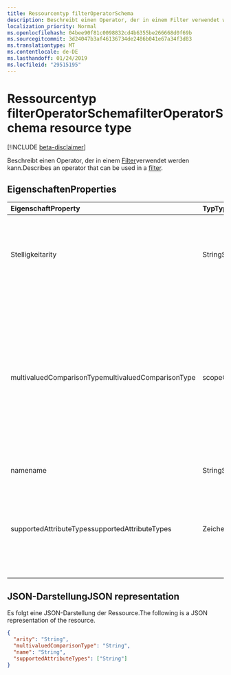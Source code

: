 ```yaml
---
title: Ressourcentyp filterOperatorSchema
description: Beschreibt einen Operator, der in einem Filter verwendet werden kann.
localization_priority: Normal
ms.openlocfilehash: 04bee90f81c0098832cd4b6355be266668d0f69b
ms.sourcegitcommit: 3d24047b3af46136734de2486b041e67a34f3d83
ms.translationtype: MT
ms.contentlocale: de-DE
ms.lasthandoff: 01/24/2019
ms.locfileid: "29515195"
---
```

# <a name="filteroperatorschema-resource-type"></a><span data-ttu-id="98494-103">Ressourcentyp filterOperatorSchema</span><span class="sxs-lookup"><span data-stu-id="98494-103">filterOperatorSchema resource type</span></span>

[!INCLUDE [beta-disclaimer](../../includes/beta-disclaimer.md)]

<span data-ttu-id="98494-104">Beschreibt einen Operator, der in einem [Filter](synchronization-filter.md)verwendet werden kann.</span><span class="sxs-lookup"><span data-stu-id="98494-104">Describes an operator that can be used in a [filter](synchronization-filter.md).</span></span>

## <a name="properties"></a><span data-ttu-id="98494-105">Eigenschaften</span><span class="sxs-lookup"><span data-stu-id="98494-105">Properties</span></span>

| <span data-ttu-id="98494-106">Eigenschaft</span><span class="sxs-lookup"><span data-stu-id="98494-106">Property</span></span>                   | <span data-ttu-id="98494-107">Typ</span><span class="sxs-lookup"><span data-stu-id="98494-107">Type</span></span>                      | <span data-ttu-id="98494-108">Beschreibung</span><span class="sxs-lookup"><span data-stu-id="98494-108">Description</span></span>    |
|:---------------------------|:--------------------------|:---------------|
|<span data-ttu-id="98494-109">Stelligkeit</span><span class="sxs-lookup"><span data-stu-id="98494-109">arity</span></span>                       |<span data-ttu-id="98494-110">String</span><span class="sxs-lookup"><span data-stu-id="98494-110">String</span></span>          |<span data-ttu-id="98494-111">Stelligkeit des Operators.</span><span class="sxs-lookup"><span data-stu-id="98494-111">Arity of the operator.</span></span> <span data-ttu-id="98494-112">Mögliche Werte sind: `Binary` und `Unary`.</span><span class="sxs-lookup"><span data-stu-id="98494-112">Possible values are: `Binary`, `Unary`.</span></span> <span data-ttu-id="98494-113">Der Standardwert ist `Binary`.</span><span class="sxs-lookup"><span data-stu-id="98494-113">The default is `Binary`.</span></span>|
|<span data-ttu-id="98494-114">multivaluedComparisonType</span><span class="sxs-lookup"><span data-stu-id="98494-114">multivaluedComparisonType</span></span>   |<span data-ttu-id="98494-115">scopeOperatorMultiValuedComparisonType</span><span class="sxs-lookup"><span data-stu-id="98494-115">scopeOperatorMultiValuedComparisonType</span></span>          |<span data-ttu-id="98494-116">Mögliche Werte sind: `All` und `Any`.</span><span class="sxs-lookup"><span data-stu-id="98494-116">Possible values are: `All`, `Any`.</span></span> <span data-ttu-id="98494-117">Gilt nur für mehrwertige Attribute.</span><span class="sxs-lookup"><span data-stu-id="98494-117">Applies only to multivalued attributes.</span></span> <span data-ttu-id="98494-118">`All`bedeutet, dass alle Werte, die die Bedingung erfüllen müssen.</span><span class="sxs-lookup"><span data-stu-id="98494-118">`All` means that all values must satisfy the condition.</span></span> <span data-ttu-id="98494-119">`Any`bedeutet, dass mindestens ein Wert hat, um die Bedingung zu erfüllen.</span><span class="sxs-lookup"><span data-stu-id="98494-119">`Any` means that at least one value has to satisfy the condition.</span></span> <span data-ttu-id="98494-120">Der Standardwert ist `All`.</span><span class="sxs-lookup"><span data-stu-id="98494-120">The default is `All`.</span></span>|
|<span data-ttu-id="98494-121">name</span><span class="sxs-lookup"><span data-stu-id="98494-121">name</span></span>                        |<span data-ttu-id="98494-122">String</span><span class="sxs-lookup"><span data-stu-id="98494-122">String</span></span>                     |<span data-ttu-id="98494-123">Name des Operators.</span><span class="sxs-lookup"><span data-stu-id="98494-123">Operator name.</span></span> |
|<span data-ttu-id="98494-124">supportedAttributeTypes</span><span class="sxs-lookup"><span data-stu-id="98494-124">supportedAttributeTypes</span></span>     |<span data-ttu-id="98494-125">Zeichenfolgenauflistung</span><span class="sxs-lookup"><span data-stu-id="98494-125">String collection</span></span>         |<span data-ttu-id="98494-126">Attribut Typen, die vom Operator unterstützt.</span><span class="sxs-lookup"><span data-stu-id="98494-126">Attribute types supported by the operator.</span></span> <span data-ttu-id="98494-127">Mögliche Werte sind: `Boolean`, `Binary`, `Reference`, `Integer` und `String`.</span><span class="sxs-lookup"><span data-stu-id="98494-127">Possible values are: `Boolean`, `Binary`, `Reference`, `Integer`, `String`.</span></span>|

## <a name="json-representation"></a><span data-ttu-id="98494-128">JSON-Darstellung</span><span class="sxs-lookup"><span data-stu-id="98494-128">JSON representation</span></span>

<span data-ttu-id="98494-129">Es folgt eine JSON-Darstellung der Ressource.</span><span class="sxs-lookup"><span data-stu-id="98494-129">The following is a JSON representation of the resource.</span></span>

<!-- {
  "blockType": "resource",
  "optionalProperties": [

  ],
  "@odata.type": "microsoft.graph.filterOperatorSchema"
}-->

```json
{
  "arity": "String",
  "multivaluedComparisonType": "String",
  "name": "String",
  "supportedAttributeTypes": ["String"]
}

```

<!-- uuid: 8fcb5dbc-d5aa-4681-8e31-b001d5168d79
2015-10-25 14:57:30 UTC -->
<!--
{
  "type": "#page.annotation",
  "description": "filterOperatorSchema resource",
  "keywords": "",
  "section": "documentation",
  "tocPath": "",
  "suppressions": [
    "Error: /api-reference/beta/resources/synchronization-filteroperatorschema.md:\r\n      Exception processing links.\r\n    System.ArgumentException: Link Definition was null. Link text: !INCLUDE [beta-disclaimer](../../includes/beta-disclaimer.md)\r\n      at ApiDoctor.Validation.DocFile.get_LinkDestinations()\r\n      at ApiDoctor.Validation.DocSet.ValidateLinks(Boolean includeWarnings, String[] relativePathForFiles, IssueLogger issues, Boolean requireFilenameCaseMatch, Boolean printOrphanedFiles)"
  ]
}
-->
